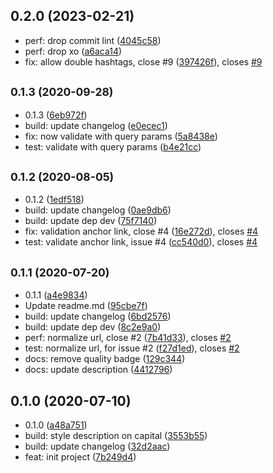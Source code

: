 ## 0.2.0 (2023-02-21)

* perf: drop commit lint ([4045c58](https://github.com/Scrum/remark-lint-double-link/commit/4045c58))
* perf: drop xo ([a6aca14](https://github.com/Scrum/remark-lint-double-link/commit/a6aca14))
* fix: allow double hashtags, close #9 ([397426f](https://github.com/Scrum/remark-lint-double-link/commit/397426f)), closes [#9](https://github.com/Scrum/remark-lint-double-link/issues/9)



## <small>0.1.3 (2020-09-28)</small>

* 0.1.3 ([6eb972f](https://github.com/Scrum/remark-lint-double-link/commit/6eb972f))
* build: update changelog ([e0ecec1](https://github.com/Scrum/remark-lint-double-link/commit/e0ecec1))
* fix: now validate with query params ([5a8438e](https://github.com/Scrum/remark-lint-double-link/commit/5a8438e))
* test: validate with query params ([b4e21cc](https://github.com/Scrum/remark-lint-double-link/commit/b4e21cc))



## <small>0.1.2 (2020-08-05)</small>

* 0.1.2 ([1edf518](https://github.com/Scrum/remark-lint-double-link/commit/1edf518))
* build: update changelog ([0ae9db6](https://github.com/Scrum/remark-lint-double-link/commit/0ae9db6))
* build: update dep dev ([75f7140](https://github.com/Scrum/remark-lint-double-link/commit/75f7140))
* fix: validation anchor link, close #4 ([16e272d](https://github.com/Scrum/remark-lint-double-link/commit/16e272d)), closes [#4](https://github.com/Scrum/remark-lint-double-link/issues/4)
* test: validate anchor link, issue #4 ([cc540d0](https://github.com/Scrum/remark-lint-double-link/commit/cc540d0)), closes [#4](https://github.com/Scrum/remark-lint-double-link/issues/4)



## <small>0.1.1 (2020-07-20)</small>

* 0.1.1 ([a4e9834](https://github.com/Scrum/remark-lint-double-link/commit/a4e9834))
* Update readme.md ([95cbe7f](https://github.com/Scrum/remark-lint-double-link/commit/95cbe7f))
* build: update changelog ([6bd2576](https://github.com/Scrum/remark-lint-double-link/commit/6bd2576))
* build: update dep dev ([8c2e9a0](https://github.com/Scrum/remark-lint-double-link/commit/8c2e9a0))
* perf: normalize url, close #2 ([7b41d33](https://github.com/Scrum/remark-lint-double-link/commit/7b41d33)), closes [#2](https://github.com/Scrum/remark-lint-double-link/issues/2)
* test: normalize url, for issue #2 ([f27d1ed](https://github.com/Scrum/remark-lint-double-link/commit/f27d1ed)), closes [#2](https://github.com/Scrum/remark-lint-double-link/issues/2)
* docs: remove quality badge ([129c344](https://github.com/Scrum/remark-lint-double-link/commit/129c344))
* docs: update description ([4412796](https://github.com/Scrum/remark-lint-double-link/commit/4412796))



## 0.1.0 (2020-07-10)

* 0.1.0 ([a48a751](https://github.com/Scrum/remark-lint-double-link/commit/a48a751))
* build: style description on capital ([3553b55](https://github.com/Scrum/remark-lint-double-link/commit/3553b55))
* build: update changelog ([32d2aac](https://github.com/Scrum/remark-lint-double-link/commit/32d2aac))
* feat: init project ([7b249d4](https://github.com/Scrum/remark-lint-double-link/commit/7b249d4))



